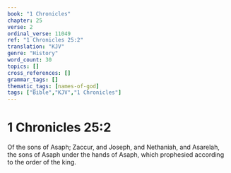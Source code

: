 ```yaml
---
book: "1 Chronicles"
chapter: 25
verse: 2
ordinal_verse: 11049
ref: "1 Chronicles 25:2"
translation: "KJV"
genre: "History"
word_count: 30
topics: []
cross_references: []
grammar_tags: []
thematic_tags: [names-of-god]
tags: ["Bible","KJV","1 Chronicles"]
---
```


# 1 Chronicles 25:2

Of the sons of Asaph; Zaccur, and Joseph, and Nethaniah, and Asarelah, the sons of Asaph under the hands of Asaph, which prophesied according to the order of the king.
